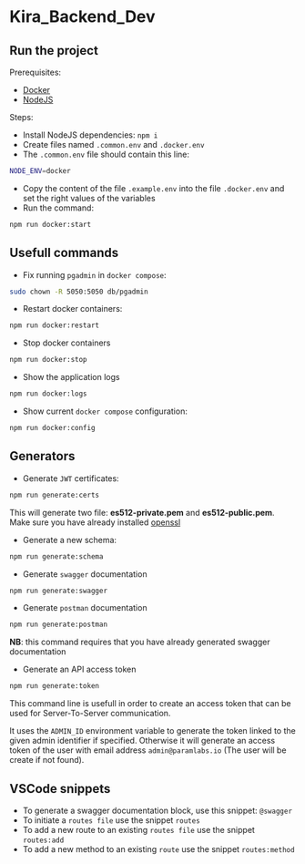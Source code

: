 # Kira_Backend_Dev

## Run the project

Prerequisites:

- [Docker](https://docs.docker.com/get-docker/)
- [NodeJS](https://nodejs.org/en/)

Steps:

- Install NodeJS dependencies: `npm i`
- Create files named `.common.env` and `.docker.env`
- The `.common.env` file should contain this line:

```bash
NODE_ENV=docker
```

- Copy the content of the file `.example.env` into the file `.docker.env` and set the right values of the variables
- Run the command:

```bash
npm run docker:start
```

## Usefull commands

- Fix running `pgadmin` in `docker compose`:

```bash
sudo chown -R 5050:5050 db/pgadmin
```

- Restart docker containers:

```bash
npm run docker:restart
```

- Stop docker containers

```bash
npm run docker:stop
```

- Show the application logs

```bash
npm run docker:logs
```

- Show current `docker compose` configuration:

```bash
npm run docker:config
```

## Generators

- Generate `JWT` certificates:

```bash
npm run generate:certs
```

This will generate two file: **es512-private.pem** and **es512-public.pem**. Make sure you have already installed [openssl](https://www.openssl.org/)

- Generate a new schema:

```bash
npm run generate:schema
```

- Generate `swagger` documentation

```bash
npm run generate:swagger
```

- Generate `postman` documentation

```bash
npm run generate:postman
```

**NB**: this command requires that you have already generated swagger documentation

- Generate an API access token

```bash
npm run generate:token
```

This command line is usefull in order to create an access token that can be used for Server-To-Server communication.

It uses the `ADMIN_ID` environment variable to generate the token linked to the given admin identifier if specified. Otherwise it will generate an access token of the user with email address `admin@paramlabs.io` (The user will be create if not found).

## VSCode snippets

- To generate a swagger documentation block, use this snippet: `@swagger`
- To initiate a `routes file` use the snippet `routes`
- To add a new route to an existing `routes file` use the snippet `routes:add`
- To add a new method to an existing `route` use the snippet `routes:method`
